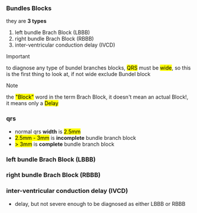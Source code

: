 ### Bundles Blocks
they are **3 types**
1. left bundle Brach Block (LBBB)
2. right bundle Brach Block (RBBB)
3. inter-ventricular conduction delay (IVCD)

> [!IMPORTANT]
> to diagnose any type of bundel branches blocks, <mark>QRS</mark> must be <mark>wide</mark>, so this is the first thing to look at, if not wide exclude Bundel block

> [!NOTE]
> the <mark>"Block"</mark> word in the term Brach Block, it doesn't mean an actual Block!, it means only a <mark>Delay</mark>

### qrs
- normal qrs **width** is <mark>2.5mm</mark>
- <mark>2.5mm - 3mm</mark> is **incomplete** bundle branch block
- <mark>> 3mm</mark> is **complete** bundle branch block

### left bundle Brach Block (LBBB)

### right bundle Brach Block (RBBB)

### inter-ventricular conduction delay (IVCD)
- delay, but not severe enough to be diagnosed as either LBBB or RBBB
